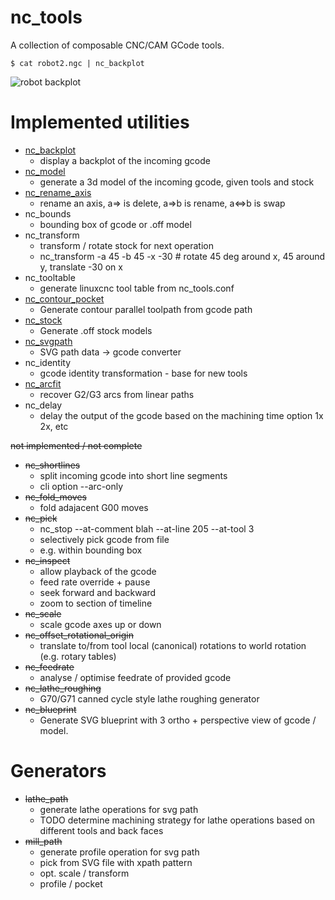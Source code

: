 nc_tools
========

A collection of composable CNC/CAM GCode tools.

```
$ cat robot2.ngc | nc_backplot
```

![robot backplot](https://raw.github.com/mythagel/backplot/master/robot_backplot.png)

Implemented utilities
=====================

 * [nc_backplot](http://mythagel.github.io/nc_tools/nc_backplot/)
    * display a backplot of the incoming gcode
 * [nc_model](http://mythagel.github.io/nc_tools/nc_model/)
    * generate a 3d model of the incoming gcode, given tools and stock
 * [nc_rename_axis](http://mythagel.github.io/nc_tools/nc_rename_axis/)
    * rename an axis, a=> is delete, a=>b is rename, a<=>b is swap
 * nc_bounds
    * bounding box of gcode or .off model
 * nc_transform
    * transform / rotate stock for next operation
    * nc_transform -a 45 -b 45 -x -30 # rotate 45 deg around x, 45 around y, translate -30 on x
 * nc_tooltable
    * generate linuxcnc tool table from nc_tools.conf
 * [nc_contour_pocket](http://mythagel.github.io/nc_tools/nc_contour_pocket/)
    * Generate contour parallel toolpath from gcode path
 * [nc_stock](http://mythagel.github.io/nc_tools/nc_stock/)
    * Generate .off stock models
 * [nc_svgpath](http://mythagel.github.io/nc_tools/nc_svgpath/)
    * SVG path data -> gcode converter
 * nc_identity
    * gcode identity transformation - base for new tools
 * [nc_arcfit](http://mythagel.github.io/nc_tools/nc_arcfit/)
    * recover G2/G3 arcs from linear paths
 * nc_delay
    * delay the output of the gcode based on the machining time option 1x 2x, etc


~~not implemented / not complete~~

 * ~~nc_shortlines~~
    * split incoming gcode into short line segments
    * cli option --arc-only
 * ~~nc_fold_moves~~
    * fold adajacent G00 moves
 * ~~nc_pick~~
    * nc_stop --at-comment blah --at-line 205 --at-tool 3
    * selectively pick gcode from file
    * e.g. within bounding box
 * ~~nc_inspect~~
    * allow playback of the gcode
    * feed rate override + pause
    * seek forward and backward
    * zoom to section of timeline
 * ~~nc_scale~~
    * scale gcode axes up or down
 * ~~nc_offset_rotational_origin~~
    * translate to/from tool local (canonical) rotations to world rotation (e.g. rotary tables)
 * ~~nc_feedrate~~
    * analyse / optimise feedrate of provided gcode
 * ~~nc_lathe_roughing~~
    * G70/G71 canned cycle style lathe roughing generator 
 * ~~nc_blueprint~~
    * Generate SVG blueprint with 3 ortho + perspective view of gcode / model.

Generators
==========

 * ~~lathe_path~~
    * generate lathe operations for svg path
    * TODO determine machining strategy for lathe operations based on different tools and back faces
 * ~~mill_path~~
    * generate profile operation for svg path
    * pick from SVG file with xpath pattern
    * opt. scale / transform
    * profile / pocket
